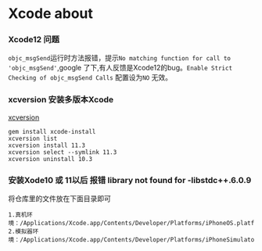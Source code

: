 # Xcode about

###  Xcode12 问题

`objc_msgSend`运行时方法报错，提示`No matching function for call to 'objc_msgSend'`,google 了下,有人反馈是Xcode12的bug。`Enable Strict Checking of objc_msgSend Calls` 配置设为`NO` 无效。


### xcversion 安装多版本Xcode

[xcversion](https://www.donnywals.com/installing-multiple-xcode-versions-with-xcversion/)

```
gem install xcode-install
xcversion list
xcversion install 11.3
xcversion select --symlink 11.3
xcversion uninstall 10.3

```


### 安装Xode10 或 11以后 报错 library not found for -libstdc++.6.0.9

将仓库里的文件放在下面目录即可

```
1.真机环境：/Applications/Xcode.app/Contents/Developer/Platforms/iPhoneOS.platform/Developer/SDKs/iPhoneOS.sdk/usr/lib/
2.模拟器环境：/Applications/Xcode.app/Contents/Developer/Platforms/iPhoneSimulator.platform/Developer/SDKs/iPhoneSimulator.sdk/usr/lib/

```









